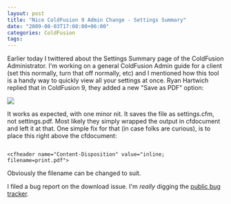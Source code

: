 ```yaml
---
layout: post
title: "Nice ColdFusion 9 Admin Change - Settings Summary"
date: "2009-08-03T17:08:00+06:00"
categories: ColdFusion 
tags: 
---
```


Earlier today I twittered about the Settings Summary page of the ColdFusion Administrator. I'm working on a general ColdFusion Admin guide for a client (set this normally, turn that off normally, etc) and I mentioned how this tool is a handy way to quickly view all your settings at once. Ryan Hartwich replied that in ColdFusion 9, they added a new "Save as PDF" option:

<img src="https://static.raymondcamden.com/images/Picture 178.png" />

It works as expected, with one minor nit. It saves the file as settings.cfm, not settings.pdf. Most likely they simply wrapped the output in cfdocument and left it at that. One simple fix for that (in case folks are curious), is to place this right above the cfdocument: 

<code>
&lt;cfheader name="Content-Disposition" value="inline; filename=print.pdf"&gt;
</code>

Obviously the filename can be changed to suit. 

I filed a bug report on the download issue. I'm <i>really</i> digging the <a href="http://cfbugs.adobe.com/cfbugreport/flexbugui/cfbugtracker/main.html#">public bug tracker</a>.